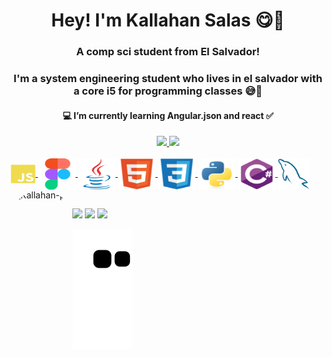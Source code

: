<div>
<h1 align="center"> Hey! I'm Kallahan Salas 😋👻
<h3 align="center">A comp sci student from El Salvador!</h3>
<h3 align="center">I'm a system engineering student who  lives in el salvador with a core i5 for programming classes 😅👾 </h3>
<h4 align="center">💻 I’m currently learning Angular.json and react ✅
</div>
<div align="center">
  <a href="https://https://github.com/Kallahans21">
  <img height="180em" src="https://github-readme-stats.vercel.app/api?username=KallahanS21&show_icons=true&theme=cobalt&include_all_commits=true&count_private=true"/>
  <img height="180em" src="https://github-readme-stats.vercel.app/api/top-langs/?username=KallahanS21&layout=compact&langs_count=7&theme=cobalt"/>
</div>
<div style="display: inline_block"><br>
  <img align="center" alt="Kallahan-Js" height="30" width="40" src="https://raw.githubusercontent.com/devicons/devicon/master/icons/javascript/javascript-plain.svg">
  <img align="center" alt="Kallahan-Figma" height="50" width="60" src="https://github.com/devicons/devicon/blob/master/icons/figma/figma-original.svg">
  <img align="center" alt="Kallahan-Java" height="50" width="60" src="https://github.com/devicons/devicon/blob/master/icons/java/java-original.svg">
  <img align="center" alt="Kallahan-HTML" height="50" width="60" src="https://raw.githubusercontent.com/devicons/devicon/master/icons/html5/html5-original.svg">
  <img align="center" alt="Kallahan-CSS" height="50" width="60" src="https://raw.githubusercontent.com/devicons/devicon/master/icons/css3/css3-original.svg">
  <img align="center" alt="Kallahan-Python" height="50" width="60" src="https://raw.githubusercontent.com/devicons/devicon/master/icons/python/python-original.svg">
  <img align="center" alt="Kallahan-Csharp" height="50" width="60" src="https://raw.githubusercontent.com/devicons/devicon/master/icons/csharp/csharp-original.svg">
  <img align="center" alt="Kallahan-mysql" height="50" width"60" src="https://github.com/devicons/devicon/blob/master/icons/mysql/mysql-plain.svg">
  <img align="left" alt="Kallahan-pic" height="200" style="border-radius:75px;" src="https://github.com/Kallahans21/Practico1-SB210537/blob/master/69189653_2138591686435255_8428671814419665585_n_adobe_express.svg">
</div>
  
  ##
 
<div> 
  <a href="https://www.instagram.com/andreasbk.__/" target="_blank"><img src="https://img.shields.io/badge/-Instagram-%23E4405F?style=for-the-badge&logo=instagram&logoColor=white" target="_blank"></a>
  <a href = "mailto:kallahansalas03@gmail.com"><img src="https://img.shields.io/badge/-Gmail-%23333?style=for-the-badge&logo=gmail&logoColor=white" target="_blank"></a>
  <a href="https://twitter.com/_SuEminencia" target="_blank"><img src="https://img.shields.io/badge/Twitter-1DA1F2?style=for-the-badge&logo=twitter&logoColor=white" target="_blank"></a> 
 
  ![Snake animation](https://github.com/rafaballerini/rafaballerini/blob/output/github-contribution-grid-snake.svg)
 
</div>
